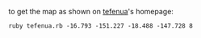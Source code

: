to get the map as shown on [tefenua](https://www.tefenua.gov.pf/tefenua/)'s homepage:

    ruby tefenua.rb -16.793 -151.227 -18.488 -147.728 8